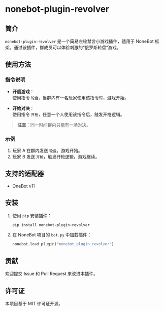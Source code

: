 # nonebot-plugin-revolver

## 简介
`nonebot-plugin-revolver` 是一个简易左轮禁言小游戏插件，适用于 NoneBot 框架。通过该插件，群成员可以体验刺激的“俄罗斯轮盘”游戏。

## 使用方法
### 指令说明
- **开启游戏**：  
  使用指令 `轮盘`，当群内有一名玩家使用该指令时，游戏开始。

- **开始对决**：  
  使用指令 `开枪`，任意一个人使用该指令后，触发开枪逻辑。

> **注意**：同一时间群内只能有一场对决。

### 示例
1. 玩家 A 在群内发送 `轮盘`，游戏开始。
2. 玩家 B 发送 `开枪`，触发开枪逻辑，游戏继续。

## 支持的适配器
- OneBot v11

## 安装
1. 使用 `pip` 安装插件：
   ```bash
   pip install nonebot-plugin-revolver
   ```
2. 在 NoneBot 项目的 `bot.py` 中加载插件：
   ```python
   nonebot.load_plugin("nonebot_plugin_revolver")
   ```

## 贡献
欢迎提交 Issue 和 Pull Request 来改进本插件。

## 许可证
本项目基于 MIT 许可证开源。  